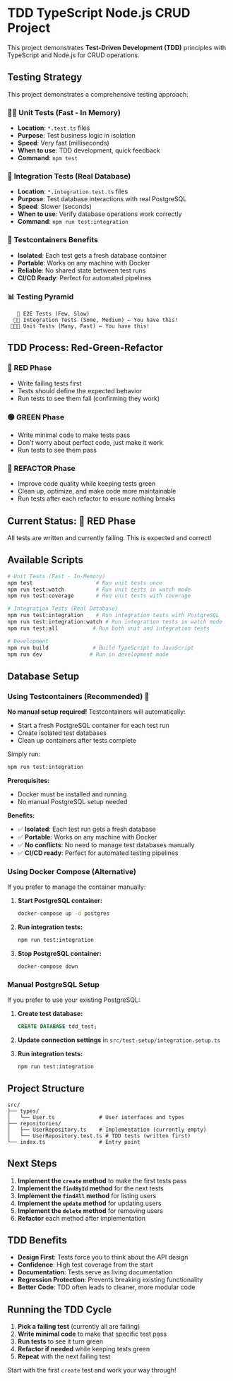# TDD TypeScript Node.js CRUD Project

This project demonstrates **Test-Driven Development (TDD)** principles with TypeScript and Node.js for CRUD operations.

## Testing Strategy

This project demonstrates a comprehensive testing approach:

### 🏃‍♂️ **Unit Tests** (Fast - In Memory)
- **Location**: `*.test.ts` files
- **Purpose**: Test business logic in isolation
- **Speed**: Very fast (milliseconds)
- **When to use**: TDD development, quick feedback
- **Command**: `npm test`

### 🔗 **Integration Tests** (Real Database)
- **Location**: `*.integration.test.ts` files
- **Purpose**: Test database interactions with real PostgreSQL
- **Speed**: Slower (seconds)
- **When to use**: Verify database operations work correctly
- **Command**: `npm run test:integration`

### 🐳 **Testcontainers Benefits**
- **Isolated**: Each test gets a fresh database container
- **Portable**: Works on any machine with Docker
- **Reliable**: No shared state between test runs
- **CI/CD Ready**: Perfect for automated pipelines

### 📊 **Testing Pyramid**
```
   🔺 E2E Tests (Few, Slow)
  🔺🔺 Integration Tests (Some, Medium) ← You have this!
 🔺🔺🔺 Unit Tests (Many, Fast) ← You have this!
```

## TDD Process: Red-Green-Refactor

### 🔴 RED Phase
- Write failing tests first
- Tests should define the expected behavior
- Run tests to see them fail (confirming they work)

### 🟢 GREEN Phase  
- Write minimal code to make tests pass
- Don't worry about perfect code, just make it work
- Run tests to see them pass

### 🔵 REFACTOR Phase
- Improve code quality while keeping tests green
- Clean up, optimize, and make code more maintainable
- Run tests after each refactor to ensure nothing breaks

## Current Status: 🔴 RED Phase
All tests are written and currently failing. This is expected and correct!

## Available Scripts

```bash
# Unit Tests (Fast - In-Memory)
npm test                    # Run unit tests once
npm run test:watch          # Run unit tests in watch mode
npm run test:coverage       # Run unit tests with coverage

# Integration Tests (Real Database)
npm run test:integration    # Run integration tests with PostgreSQL
npm run test:integration:watch # Run integration tests in watch mode
npm run test:all           # Run both unit and integration tests

# Development
npm run build              # Build TypeScript to JavaScript
npm run dev               # Run in development mode
```

## Database Setup

### Using Testcontainers (Recommended) 🐳

**No manual setup required!** Testcontainers will automatically:
- Start a fresh PostgreSQL container for each test run
- Create isolated test databases
- Clean up containers after tests complete

Simply run:
```bash
npm run test:integration
```

**Prerequisites:**
- Docker must be installed and running
- No manual PostgreSQL setup needed

**Benefits:**
- ✅ **Isolated**: Each test run gets a fresh database
- ✅ **Portable**: Works on any machine with Docker
- ✅ **No conflicts**: No need to manage test databases manually
- ✅ **CI/CD ready**: Perfect for automated testing pipelines

### Using Docker Compose (Alternative)

If you prefer to manage the container manually:

1. **Start PostgreSQL container:**
   ```bash
   docker-compose up -d postgres
   ```

2. **Run integration tests:**
   ```bash
   npm run test:integration
   ```

3. **Stop PostgreSQL container:**
   ```bash
   docker-compose down
   ```

### Manual PostgreSQL Setup

If you prefer to use your existing PostgreSQL:

1. **Create test database:**
   ```sql
   CREATE DATABASE tdd_test;
   ```

2. **Update connection settings** in `src/test-setup/integration.setup.ts`

3. **Run integration tests:**
   ```bash
   npm run test:integration
   ```

## Project Structure

```
src/
├── types/
│   └── User.ts              # User interfaces and types
├── repositories/
│   ├── UserRepository.ts    # Implementation (currently empty)
│   └── UserRepository.test.ts # TDD tests (written first)
└── index.ts                 # Entry point
```

## Next Steps

1. **Implement the `create` method** to make the first tests pass
2. **Implement the `findById` method** for the next tests  
3. **Implement the `findAll` method** for listing users
4. **Implement the `update` method** for updating users
5. **Implement the `delete` method** for removing users
6. **Refactor** each method after implementation

## TDD Benefits

- **Design First**: Tests force you to think about the API design
- **Confidence**: High test coverage from the start
- **Documentation**: Tests serve as living documentation
- **Regression Protection**: Prevents breaking existing functionality
- **Better Code**: TDD often leads to cleaner, more modular code

## Running the TDD Cycle

1. **Pick a failing test** (currently all are failing)
2. **Write minimal code** to make that specific test pass
3. **Run tests** to see it turn green
4. **Refactor if needed** while keeping tests green
5. **Repeat** with the next failing test

Start with the first `create` test and work your way through!
